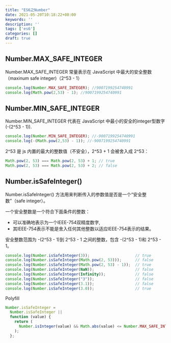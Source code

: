 ```yaml
---
title: "ES6之Number"
date: 2021-05-20T10:18:22+08:00
keywords: ''
description: ''
tags: ['es6']
categories: []
draft: true
---
```


## Number.MAX_SAFE_INTEGER

Number.MAX_SAFE_INTEGER 常量表示在 JavaScript 中最大的安全整数（maxinum safe integer)（2^53 - 1）

```javascript
console.log(Number.MAX_SAFE_INTEGER); //9007199254740991
console.log(Math.pow(2,53) - 1); //9007199254740991
```

## Number.MIN_SAFE_INTEGER

Number.MIN_SAFE_INTEGER 代表在 JavaScript 中最小的安全的integer型数字 (-(2^53 - 1)).

```javascript
console.log(Number.MIN_SAFE_INTEGER); //-9007199254740991
console.log(-(Math.pow(2,53) - 1)); //-9007199254740991
```

2^53 是 js 内置的最大的整数值（不安全），2^53 + 1 会被舍入成 2^53：

```javascript
Math.pow(2, 53) === Math.pow(2, 53) + 1; // true
Math.pow(2, 53) === Math.pow(2, 53) + 2; // false
```

## Number.isSafeInteger()

Number.isSafeInteger() 方法用来判断传入的参数值是否是一个“安全整数”（safe integer）。

一个安全整数是一个符合下面条件的整数：

- 可以准确地表示为一个IEEE-754双精度数字,
- 其IEEE-754表示不能是舍入任何其他整数以适应IEEE-754表示的结果。

安全整数范围为 -(2^53 - 1)到 2^53 - 1 之间的整数，包含 -(2^53 - 1)和 2^53 - 1。

```javascript
console.log(Number.isSafeInteger(3));                    // true
console.log(Number.isSafeInteger(Math.pow(2, 53)));      // false
console.log(Number.isSafeInteger(Math.pow(2, 53) - 1));  // true
console.log(Number.isSafeInteger(NaN));                  // false
console.log(Number.isSafeInteger(Infinity));             // false
console.log(Number.isSafeInteger("3"));                  // false
console.log(Number.isSafeInteger(3.1));                  // false
console.log(Number.isSafeInteger(3.0));                  // true
```

Polyfill

```javascript
Number.isSafeInteger =
  Number.isSafeInteger ||
  function (value) {
    return (
      Number.isInteger(value) && Math.abs(value) <= Number.MAX_SAFE_INTEGER
    );
  };
```

